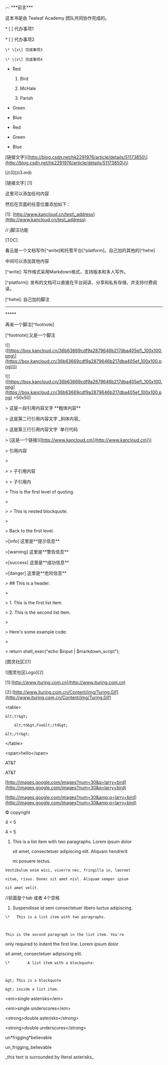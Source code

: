 :-: \*\*\*前言\*\*\*

这本书是由 Tealeaf Academy 团队共同协作完成的。

\* \[ \] 代办事项1

\* \[ \] 代办事项2

```
\* \[x\] 完成事项3

\* \[x\] 完成事项4
```

* Red

  1. Bird

  2. McHale

  3. Parish

* Green

* Blue

* Red

* Green

* Blue

\[链接文字\]\([http://blog.csdn.net/hk2291976/article/details/51173850\](http://blog.csdn.net/hk2291976/article/details/51173850\)\)

\[zi3\]\(zi3.md\)

\[链接文字\] \[1\]

这里可以添加任何内容

然后在页面的任意位置添加如下：

\[1\]: [http://www.kancloud.cn/test\_address](http://www.kancloud.cn/test_address)

// j脚注功能

\[TOC\]

看云是一个文档写作\[^write\]和托管平台\[^platform\]。自己加的其他的\[^hehe\]

中间可以添加其他内容

\[^write\]: 写作格式采用Markdown格式，支持版本和多人写作。

\[^platform\]: 发布的文档可以直接在平台阅读、分享和私有存储，并支持付费阅读。

\[^hehe\]: 自己加的脚注

---

\*\*\*\*\*

再来一个脚注\[^footnote\]

\[^footnote\]:又是一个脚注

!\[\]\([https://box.kancloud.cn/36b63669cdf9a2879646b217dba405ef\_100x100.png\](https://box.kancloud.cn/36b63669cdf9a2879646b217dba405ef_100x100.png\)\)

!\[\]\([https://box.kancloud.cn/36b63669cdf9a2879646b217dba405ef\_100x100.png](https://box.kancloud.cn/36b63669cdf9a2879646b217dba405ef_100x100.png) =50x50\)

&gt; 这是一段引用内容文字 \*\*粗体内容\*\*

&gt; 这是第二行引用内容文字  \_斜体内容\_

&gt; 这是第三行引用内容文字  \`单行代码\`

&gt; \[这是一个链接\]\([http://www.kancloud.cn\](http://www.kancloud.cn\)\)

&gt; 引用内容

&gt;

&gt; &gt; 子引用内容

&gt; &gt; 子引用内

&gt; This is the first level of quoting.

&gt;

&gt; &gt; This is nested blockquote.

&gt;

&gt; Back to the first level.

&gt;\[info\] 这里是\*\*提示信息\*\*

&gt;\[warning\] 这里是\*\*警告信息\*\*

&gt;\[success\] 这里是\*\*成功信息\*\*

&gt;\[danger\] 这里是\*\*危险信息\*\*

&gt; \#\# This is a header.

&gt;

&gt; 1.   This is the first list item.

&gt; 2.   This is the second list item.

&gt;

&gt; Here's some example code:

&gt;

&gt;     return shell\_exec\("echo $input \| $markdown\_script"\);

\[图灵社区\]\[1\]

!\[图灵社区Logo\]\[2\]

\[1\]:[http://www.ituring.com.cn](http://www.ituring.com.cn)

\[2\]:[http://www.ituring.com.cn/Content/img/Turing.Gif](http://www.ituring.com.cn/Content/img/Turing.Gif)

&lt;table&gt;

```
&lt;tr&gt;

    &lt;td&gt;Foo&lt;/td&gt;

&lt;/tr&gt;
```

&lt;/table&gt;

&lt;span&gt;hello&lt;/span&gt;

AT&T

AT&T

[http://images.google.com/images?num=30&q=larry+bird](http://images.google.com/images?num=30&q=larry+bird)

[http://images.google.com/images?num=30&amp;q=larry+bird](http://images.google.com/images?num=30&amp;q=larry+bird)

© copyright

4 &lt; 5

4 &lt; 5

1. This is a list item with two paragraphs. Lorem ipsum dolor

   sit amet, consectetuer adipiscing elit. Aliquam hendrerit

   mi posuere lectus.

```
Vestibulum enim wisi, viverra nec, fringilla in, laoreet

vitae, risus. Donec sit amet nisl. Aliquam semper ipsum

sit amet velit.
```

//前面是个tab 或者 4个空格

1. Suspendisse id sem consectetuer libero luctus adipiscing.

```
\*   This is a list item with two paragraphs.



This is the second paragraph in the list item. You're
```

only required to indent the first line. Lorem ipsum dolor

sit amet, consectetuer adipiscing elit.

```
\*        A list item with a blockquote:



&gt; This is a blockquote

&gt; inside a list item.
```

&lt;em&gt;single asterisks&lt;/em&gt;

&lt;em&gt;single underscores&lt;/em&gt;

&lt;strong&gt;double asterisks&lt;/strong&gt;

&lt;strong&gt;double underscores&lt;/strong&gt;

un\*frigging\*believable

un\_frigging\_believable

\_this text is surrounded by literal asterisks\_


